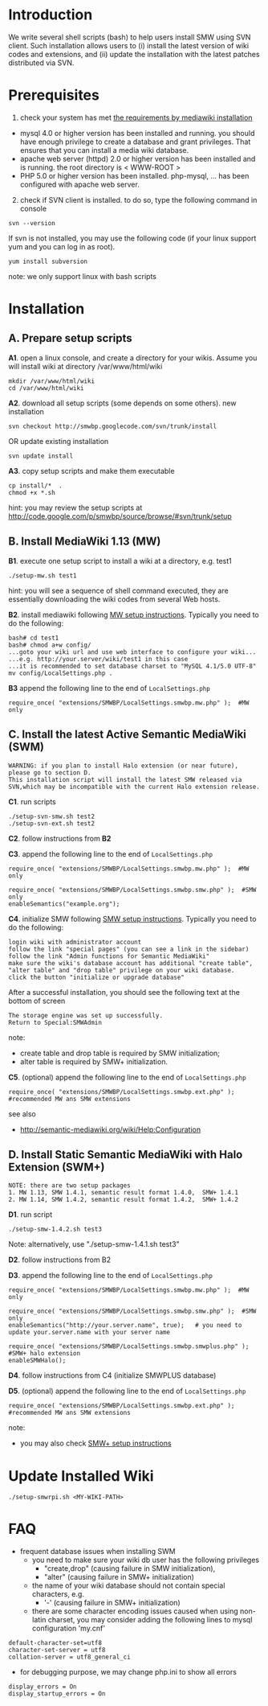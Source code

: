# Introduction #
We write several shell scripts (bash) to help users install SMW using SVN client. Such installation allows users to (i) install the latest version of wiki codes and extensions, and (ii) update the installation with the latest patches distributed via SVN.

# Prerequisites #
1. check your system has met [the requirements by mediawiki installation](http://www.mediawiki.org/wiki/Installation)
  * mysql 4.0 or higher version has been installed and running. you should have enough privilege to create a database and grant privileges. That ensures that you can install a media wiki database.
  * apache web server (httpd) 2.0 or higher version has been installed and is running. the root directory is < WWW-ROOT >
  * PHP 5.0 or higher version has been installed. php-mysql, ... has been configured with apache web server.

2. check if SVN client is installed. to do so, type the following command in console
```
svn --version
```
If svn is not installed, you may use the following code (if your linux support yum and you can log in as root).
```
yum install subversion
```


note: we only support linux with bash scripts

# Installation #
## A. Prepare setup scripts ##
**A1**. open a linux console, and create a directory for your wikis. Assume you will install wiki at directory /var/www/html/wiki
```
mkdir /var/www/html/wiki
cd /var/www/html/wiki
```

**A2**. download all setup scripts (some depends on some others).
new installation
```
svn checkout http://smwbp.googlecode.com/svn/trunk/install
```
OR update existing installation
```
svn update install
```

**A3**. copy setup scripts and make them executable
```
cp install/*  .
chmod +x *.sh
```
hint: you may review the setup scripts at http://code.google.com/p/smwbp/source/browse/#svn/trunk/setup

## B. Install MediaWiki 1.13 (MW) ##
**B1**. execute one setup script to install a wiki at a directory, e.g. test1
```
./setup-mw.sh test1
```
hint: you will see a sequence of shell command executed, they are essentially downloading the wiki codes from several Web hosts.

**B2**. install mediawiki following [MW setup instructions](http://www.mediawiki.org/wiki/Manual:Config_script). Typically you need to do the following:
```
bash# cd test1
bash# chmod a+w config/
...goto your wiki url and use web interface to configure your wiki...
...e.g. http://your.server/wiki/test1 in this case
...it is recommended to set database charset to "MySQL 4.1/5.0 UTF-8"
mv config/LocalSettings.php .
```

**B3** append the following line to the end of `LocalSettings.php`
```
require_once( "extensions/SMWBP/LocalSettings.smwbp.mw.php" );  #MW only
```


## C. Install the latest Active Semantic MediaWiki  (SWM) ##
```
WARNING: if you plan to install Halo extension (or near future), please go to section D.
This installation script will install the latest SMW released via SVN,which may be incompatible with the current Halo extension release.
```

**C1**. run scripts
```
./setup-svn-smw.sh test2
./setup-svn-ext.sh test2
```

**C2**. follow instructions from **B2**

**C3**. append the following line to the end of `LocalSettings.php`
```
require_once( "extensions/SMWBP/LocalSettings.smwbp.mw.php" );  #MW only

require_once( "extensions/SMWBP/LocalSettings.smwbp.smw.php" );  #SMW only
enableSemantics("example.org");
```

**C4**. initialize SMW following [SMW setup instructions](http://semantic-mediawiki.org/wiki/Help:Installation). Typically you need to do the following:
```
login wiki with administrator account
follow the link "special pages" (you can see a link in the sidebar)
follow the link "Admin functions for Semantic MediaWiki"
make sure the wiki's database account has additional "create table", "alter table" and "drop table" privilege on your wiki database.
click the button "initialize or upgrade database" 
```
After a successful installation, you should see the following text at the bottom of screen
```
The storage engine was set up successfully.
Return to Special:SMWAdmin
```
note:
  * create table and drop table is required by SMW initialization;
  * alter table is required by SMW+ initialization.

**C5**. (optional) append the following line to the end of `LocalSettings.php`
```
require_once( "extensions/SMWBP/LocalSettings.smwbp.ext.php" );  #recommended MW ans SMW extensions
```

see also
  * http://semantic-mediawiki.org/wiki/Help:Configuration


## D. Install Static Semantic MediaWiki with Halo Extension (SWM+) ##
```
NOTE: there are two setup packages
1. MW 1.13, SMW 1.4.1, semantic result format 1.4.0,  SMW+ 1.4.1
2. MW 1.14, SMW 1.4.2, semantic result format 1.4.2,  SMW+ 1.4.2
```

**D1**. run script
```
./setup-smw-1.4.2.sh test3
```
Note: alternatively, use "./setup-smw-1.4.1.sh test3"

**D2**. follow instructions from B2

**D3**. append the following line to the end of `LocalSettings.php`
```
require_once( "extensions/SMWBP/LocalSettings.smwbp.mw.php" );  #MW only

require_once( "extensions/SMWBP/LocalSettings.smwbp.smw.php" );  #SMW only
enableSemantics("http://your.server.name", true);   # you need to update your.server.name with your server name

require_once( "extensions/SMWBP/LocalSettings.smwbp.smwplus.php" );  #SMW+ halo extension
enableSMWHalo();
```

**D4**. follow instructions from C4 (initialize SMWPLUS database)

**D5**. (optional) append the following line to the end of `LocalSettings.php`
```
require_once( "extensions/SMWBP/LocalSettings.smwbp.ext.php" );  #recommended MW ans SMW extensions
```


note:
  * you may also check [SMW+ setup instructions](http://smwforum.ontoprise.com/smwforum/index.php/Manual_SMW%2B_Installation)


# Update Installed Wiki #
```
./setup-smwrpi.sh <MY-WIKI-PATH>
```

# FAQ #
  * frequent database issues when installing SWM
    * you need to make sure your wiki db user has the following privileges
      * "create,drop" (causing failure in SMW initialization),
      * "alter" (causing failure in SMW+ initialization)
    * the name of your wiki database should not contain special characters, e.g.
      * '-' (causing failure in SMW+ initialization)
    * there are some character encoding issues caused when using non-latin charset, you may consider adding the following lines to mysql configuration 'my.cnf'
```
default-character-set=utf8
character-set-server = utf8
collation-server = utf8_general_ci
```

  * for debugging purpose, we may change php.ini to show all errors
```
display_errors = On
display_startup_errors = On
```